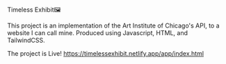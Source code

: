 Timeless Exhibit🖼️

This project is an implementation of the Art Institute of Chicago's API, to a website I can call mine.
Produced using Javascript, HTML, and TailwindCSS.

The project is Live!
https://timelessexhibit.netlify.app/app/index.html
